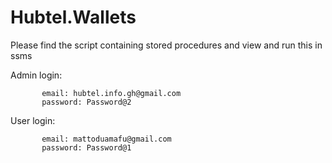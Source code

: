 # Hubtel.Wallets

Please find the script containing stored procedures and view and run this in ssms

Admin login:

           email: hubtel.info.gh@gmail.com
           password: Password@2
           
 
 
 User login:
 
           email: mattoduamafu@gmail.com
           password: Password@1
